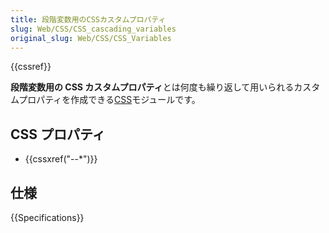 ```yaml
---
title: 段階変数用のCSSカスタムプロパティ
slug: Web/CSS/CSS_cascading_variables
original_slug: Web/CSS/CSS_Variables
---
```


{{cssref}}

**段階変数用の CSS カスタムプロパティ**とは何度も繰り返して用いられるカスタムプロパティを作成できる[CSS](/ja/docs/Web/CSS)モジュールです。

## CSS プロパティ

- {{cssxref("--*")}}

## 仕様

{{Specifications}}
